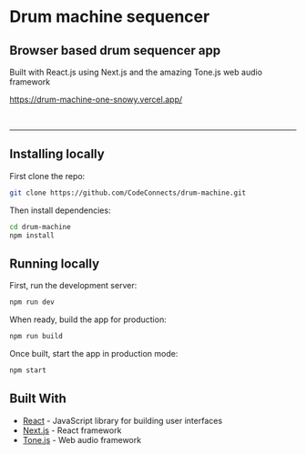 # Drum machine sequencer

## Browser based drum sequencer app

Built with React.js using Next.js and the amazing Tone.js web audio framework

https://drum-machine-one-snowy.vercel.app/

&nbsp;<br>

---------------- 

## Installing locally

First clone the repo:

```bash
git clone https://github.com/CodeConnects/drum-machine.git
```

Then install dependencies:

```bash
cd drum-machine
npm install
```

## Running locally

First, run the development server:

```bash
npm run dev
```

When ready, build the app for production:

```bash
npm run build
```

Once built, start the app in production mode:

```bash
npm start
```

## Built With

* [React](https://reactjs.org/) - JavaScript library for building user interfaces
* [Next.js](https://nextjs.org/) - React framework
* [Tone.js](https://tonejs.github.io/) - Web audio framework
